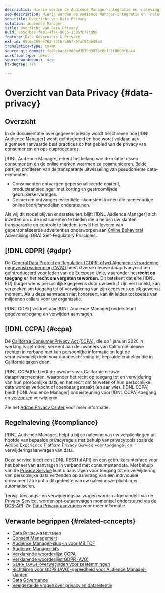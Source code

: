 ```yaml
---
description: Hierin worden de Audience Manager-integratie en -naleving beschreven met algemeen aanvaarde best practices in verband met de privacy van de consument en opt-outprocedures.
seo-description: Hierin worden de Audience Manager-integratie en -naleving beschreven met algemeen aanvaarde best practices in verband met de privacy van de consument en opt-outprocedures.
seo-title: Overzicht van Data Privacy
solution: Audience Manager
title: Overzicht van Data Privacy
uuid: 865e7b4e-fee1-4fa4-8035-1595fc77cd96
feature: Data Governance & Privacy
exl-id: 051de369-e762-49fb-b65f-6faf94db48a4
translation-type: tm+mt
source-git-commit: fe01ebac8c0d0ad3630d3853e0bf32f0b00f6a44
workflow-type: tm+mt
source-wordcount: '489'
ht-degree: 77%

---
```


# Overzicht van Data Privacy {#data-privacy}

## Overzicht

In de documentatie over gegevensprivacy wordt beschreven hoe [!DNL Audience Manager] wordt geïntegreerd en hoe wordt voldaan aan algemeen aanvaarde best practices op het gebied van de privacy van consumenten en opt-outprocedures.

[!DNL Audience Manager] erkent het belang van de relatie tussen consumenten en de online merken waarmee ze communiceren. Beide partijen profiteren van de transparante uitwisseling van pseudonieme data-elementen:

* Consumenten ontvangen gepersonaliseerde content, productaanbiedingen met korting en gestroomlijnde gebruikerservaringen.
* De merken ontvangen essentiële inkomstenstromen die meervoudige online bedrijfsmodellen ondersteunen.

Als wij dit model blijven ondersteunen, blijft [!DNL Audience Manager] zich inzetten om u de instrumenten te bieden die u helpen uw klanten transparantie en controle te bieden, terwijl het leveren van gepersonaliseerde advertenties onderworpen aan [Online Behavioral Advertising (OBA) Self-Regulatory Principles](https://www.iab.com/news/self-regulatory-principles-for-online-behavioral-advertising/).

## [!DNL GDPR] {#gdpr}

De [General Data Protection Regulation (GDPR, ofwel Algemene verordening gegevensbescherming (AVG))](https://gdpr.eu/data-privacy/) heeft diverse nieuwe dataprivacyrechten geïntroduceerd voor leden van de Europese Unie, waaronder het **recht op toegang** en het **recht om vergeten te worden**. Dit betekent dat elke [!DNL EU] burger wiens persoonlijke gegevens door uw bedrijf zijn verzameld, kan verzoeken om toegang tot of verwijdering van zijn gegevens op elk gewenst moment. Als u deze aanvragen niet honoreert, kan dit leiden tot boetes van miljoenen dollars voor uw organisatie.

[!DNL GDPR] voldoet aan [!DNL Audience Manager] ondersteunt gegevenstoegang en verwijdert [aanvragen](data-privacy-requests.md).

## [!DNL CCPA] {#ccpa}

De [California Consumer Privacy Act (CCPA)](https://www.caprivacy.org/about), die op 1 januari 2020 in werking is getreden, verleent aan de inwoners van Californië nieuwe rechten in verband met hun persoonlijke informatie en legt de verantwoordelijkheid voor databescherming bij bepaalde entiteiten die in Californië zaken doen.

[!DNL CCPA]De biedt de inwoners van Californië nieuwe dataprivacyrechten, waaronder het recht op toegang tot en verwijdering van hun persoonlijke data, en het recht om te weten of hun persoonlijke data worden verkocht of openbaar gemaakt (en aan wie). [!DNL CCPA] biedt [!DNL Audience Manager] ondersteuning voor [!DNL CCPA]-toegang en [verzoeken](data-privacy-requests.md) verwijderen.

Zie het [Adobe Privacy Center](https://www.adobe.com/nl/privacy/opt-out.html) voor meer informatie.

## Regelnaleving {#compliance}

[!DNL Audience Manager] helpt u bij de naleving van uw verplichtingen uit hoofde van bepaalde privacyregels met behulp van privacytools zoals de [Adobe Experience Platform Privacy Service](https://docs.adobe.com/content/help/nl-NL/experience-platform/privacy/home.html) voor toegangs- en verwijderingsaanvragen van data.

Deze service biedt een [!DNL RESTful API] en een gebruikersinterface voor het beheer van aanvragen in verband met consumentendata. Met behulp van de [Privacy Service](https://www.adobe.io/apis/experienceplatform/home/services/privacy-service.html) kunt u aanvragen voor toegang tot en verwijdering van persoonlijke data verzenden op aanvraag van een individuele consument.Zo kunt u dit gedeelte van uw nalevingsverplichtingen automatiseren.

Terwijl toegangs- en verwijderingsaanvragen worden afgehandeld via de [Privacy Service](https://www.adobe.io/apis/experienceplatform/home/services/privacy-service.html), worden [opt-outaanvragen](data-privacy-requests.md#opt-out-requests) momenteel ondersteund via de [DCS-API](../../api/dcs-intro/dcs-api-reference/dcs-api-reference-overview.md). Zie [Data Privacy-aanvragen](data-privacy-requests.md) voor meer informatie.

## Verwante begrippen {#related-concepts}

* [Data Privacy-aanvragen](data-privacy-requests.md)
* [Consent Management](data-privacy-consent.md)
* [Audience Manager-plug-in voor IAB TCF](aam-iab-plugin.md)
* [Audience Manager-id’s](data-privacy-ids.md)
* [Verklarende woordenlijst CCPA](aam-ccpa-glossary.md)
* [Verklarende woordenlijst GDPR (AVG)](aam-gdpr-glossary.md)
* [GDPR (AVG)-overwegingen voor bestemmingen](aam-gdpr-partners.md)
* [Richtlijnen voor GDPR (AVG)-gereedheid voor Audience Manager-klanten](aam-gdpr-readiness.md)
* [Data Governance](data-governance.md)
* [Veelgestelde vragen over privacy en dataretentie](../../faq/faq-privacy.md)
